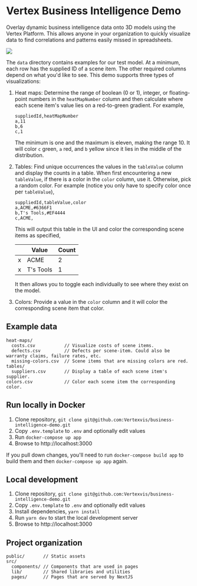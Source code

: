 # Vertex Business Intelligence Demo

Overlay dynamic business intelligence data onto 3D models using the Vertex Platform. This allows anyone in your organization to quickly visualize data to find correlations and patterns easily missed in spreadsheets.

![](business-intelligence-demo.gif)

The `data` directory contains examples for our test model. At a minimum, each row has the supplied ID of a scene item. The other required columns depend on what you'd like to see. This demo supports three types of visualizations:

1. Heat maps: Determine the range of boolean (0 or 1), integer, or floating-point numbers in the `heatMapNumber` column and then calculate where each scene item's value lies on a red-to-green gradient. For example,

   ```csv
   suppliedId,heatMapNumber
   a,11
   b,6
   c,1
   ```

   The minimum is one and the maximum is eleven, making the range 10. It will color `c` green, `a` red, and `b` yellow since it lies in the middle of the distribution.

1. Tables: Find unique occurrences the values in the `tableValue` column and display the counts in a table. When first encountering a new `tableValue`, if there is a color in the `color` column, use it. Otherwise, pick a random color. For example (notice you only have to specify color once per `tableValue`),

   ```csv
   suppliedId,tableValue,color
   a,ACME,#6366F1
   b,T's Tools,#EF4444
   c,ACME,
   ```

   This will output this table in the UI and color the corresponding scene items as specified,

   |     | Value     | Count |
   | --- | --------- | ----- |
   | x   | ACME      | 2     |
   | x   | T's Tools | 1     |

   It then allows you to toggle each individually to see where they exist on the model.

1. Colors: Provide a value in the `color` column and it will color the corresponding scene item that color.

## Example data

```text
heat-maps/
  costs.csv           // Visualize costs of scene items.
  defects.csv         // Defects per scene-item. Could also be warranty claims, failure rates, etc.
  missing-colors.csv  // Scene items that are missing colors are red.
tables/
  suppliers.csv       // Display a table of each scene item's supplier.
colors.csv            // Color each scene item the corresponding color.
```

## Run locally in Docker

1. Clone repository, `git clone git@github.com:Vertexvis/business-intelligence-demo.git`
1. Copy `.env.template` to `.env` and optionally edit values
1. Run `docker-compose up app`
1. Browse to http://localhost:3000

If you pull down changes, you'll need to run `docker-compose build app` to build them and then `docker-compose up app` again.

## Local development

1. Clone repository, `git clone git@github.com:Vertexvis/business-intelligence-demo.git`
1. Copy `.env.template` to `.env` and optionally edit values
1. Install dependencies, `yarn install`
1. Run `yarn dev` to start the local development server
1. Browse to http://localhost:3000

## Project organization

```text
public/       // Static assets
src/
  components/ // Components that are used in pages
  lib/        // Shared libraries and utilities
  pages/      // Pages that are served by NextJS
```
